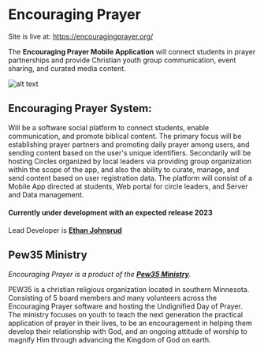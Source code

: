# Encouraging Prayer
Site is live at: https://encouragingprayer.org/

The **Encouraging Prayer Mobile Application** will connect students in prayer partnerships and provide Christian youth group communication, event sharing, and curated media content.



![alt text](http://encouragingprayer.org/encouraging-prayer.png)

## Encouraging Prayer System: 
Will be a software social platform to connect students, enable communication, and promote biblical content.  The primary focus will be establishing prayer partners and promoting daily prayer among users, and sending content based on the user's unique identifiers.  Secondarily will be hosting Circles organized by local leaders via providing group organization within the scope of the app, and also the ability to curate, manage, and send content based on user registration data. The platform will consist of a Mobile App directed at students, Web portal for circle leaders, and Server and Data management.

#### Currently under development with an expected release 2023
Lead Developer is [**Ethan Johnsrud**](https://ethanjohnsrud.com/)


## Pew35 Ministry

*Encouraging Prayer is a product of the [**Pew35 Ministry**](https://pew35.org/).*

PEW35 is a christian religious organization located in southern Minnesota.  Consisting of 5 board members and many volunteers across the Encouraging Prayer software  and hosting the Undignified Day of Prayer.  The ministry focuses on youth to teach the next generation the practical application of prayer in their lives, to be an encouragement in helping them develop their relationship with God, and an ongoing attitude of worship to magnify Him through advancing the Kingdom of God on earth.
